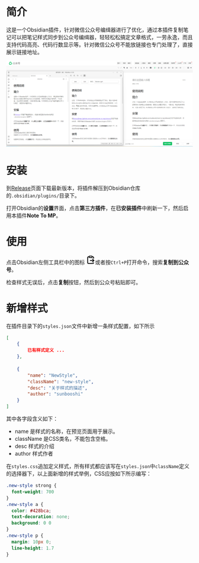 # 简介

这是一个Obsidian插件，针对微信公众号编缉器进行了优化，通过本插件复制笔记可以把笔记样式同步到公众号编缉器，轻轻松松搞定文章格式，一劳永逸，而且支持代码高亮、代码行数显示等。针对微信公众号不能放链接也专门处理了，直接展示链接地址。

![](./screenshot.png)

# 安装

到[Release](https://github.com/sunbooshi/note-to-mp/releases)页面下载最新版本，将插件解压到Obsidian仓库的`.obsidian/plugins/`目录下。

打开Obsidian的**设置**界面，点击**第三方插件**，在**已安装插件**中刷新一下，然后启用本插件**Note To MP**。

# 使用
点击Obsidian左侧工具栏中的图标
![](./clipboard-paste.png)或者按`Ctrl+P`打开命令，搜索**复制到公众号**。

检查样式无误后，点击**复制**按钮，然后到公众号粘贴即可。

# 新增样式

在插件目录下的`styles.json`文件中新增一条样式配置，如下所示

```JSON
[
    {  
        已有样式定义 ...
    },
    
    {
        "name": "NewStyle", 
        "className": "new-style",
        "desc": "关于样式的描述",
        "author": "sunbooshi"
    }
]

```
其中各字段含义如下：

- name 是样式的名称，在预览页面用于展示。
- className 是CSS类名，不能包含空格。
- desc 样式的介绍
- author 样式作者

在`styles.css`追加定义样式，所有样式都应该写在`styles.json`中`className`定义的选择器下，以上面新增的样式举例，CSS应按如下所示编写：

```CSS
.new-style strong {
  font-weight: 700
}
.new-style a {
  color: #428bca;
  text-decoration: none;
  background: 0 0
}
.new-style p {
  margin: 10px 0;
  line-height: 1.7
}
```
